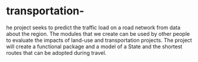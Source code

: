 # transportation-
he project seeks to predict the traffic load on a road network from data about the region. The modules that we create can be used by other people to evaluate the impacts of land-use and transportation projects. The project will create a functional package and a model of a State and the shortest routes that can be adopted during  travel.
